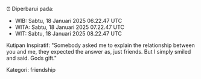 ⏰ Diperbarui pada:
- WIB: Sabtu, 18 Januari 2025 06.22.47 UTC
- WITA: Sabtu, 18 Januari 2025 07.22.47 UTC
- WIT: Sabtu, 18 Januari 2025 08.22.47 UTC

Kutipan Inspiratif:
"Somebody asked me to explain the relationship between you and me, they expected the answer as, just friends. But I simply smiled and said. Gods gift."


Kategori: friendship

